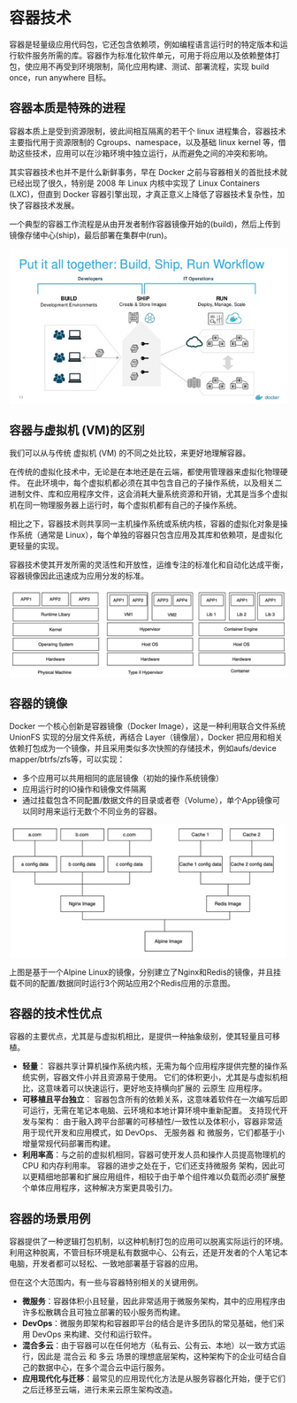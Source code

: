 # 容器技术

容器是轻量级应用代码包，它还包含依赖项，例如编程语言运行时的特定版本和运行软件服务所需的库。容器作为标准化软件单元，可用于将应用以及依赖整体打包，使应用不再受到环境限制，简化应用构建、测试、部署流程，实现 build once，run anywhere 目标。

## 容器本质是特殊的进程

容器本质上是受到资源限制，彼此间相互隔离的若干个 linux 进程集合，容器技术主要指代用于资源限制的 Cgroups、namespace，以及基础 linux kernel 等，借助这些技术，应用可以在沙箱环境中独立运行，从而避免之间的冲突和影响。

其实容器技术也并不是什么新鲜事务，早在 Docker 之前与容器相关的首批技术就已经出现了很久，特别是 2008 年 Linux 内核中实现了 Linux Containers (LXC)，但直到 Docker 容器引擎出现，才真正意义上降低了容器技术复杂性，加快了容器技术发展。


一个典型的容器工作流程是从由开发者制作容器镜像开始的(build)，然后上传到镜像存储中心(ship)，最后部署在集群中(run)。

<div  align="center">
	<img src="../assets/image-work.png" width = "550"  align=center />
</div>



## 容器与虚拟机 (VM)的区别

我们可以从与传统 虚拟机  (VM) 的不同之处比较，来更好地理解容器。

在传统的虚拟化技术中，无论是在本地还是在云端，都使用管理器来虚拟化物理硬件。 在此环境中，每个虚拟机都必须在其中包含自己的子操作系统，以及相关二进制文件、库和应用程序文件，这会消耗大量系统资源和开销，尤其是当多个虚拟机在同一物理服务器上运行时，每个虚拟机都有自己的子操作系统。

相比之下，容器技术则共享同一主机操作系统或系统内核，容器的虚拟化对象是操作系统（通常是 Linux），每个单独的容器只包含应用及其库和依赖项，是虚拟化更轻量的实现。

容器技术使其开发所需的灵活性和开放性，运维专注的标准化和自动化达成平衡，容器镜像因此迅速成为应用分发的标准。

<div  align="center">
	<img src="../assets/container.png" width = "550"  align=center />
</div>

## 容器的镜像

Docker 一个核心创新是容器镜像（Docker Image），这是一种利用联合文件系统 UnionFS 实现的分层文件系统，再结合 Layer（镜像层），Docker 把应用和相关依赖打包成为一个镜像，并且采用类似多次快照的存储技术，例如aufs/device mapper/btrfs/zfs等，可以实现：

- 多个应用可以共用相同的底层镜像（初始的操作系统镜像）
- 应用运行时的IO操作和镜像文件隔离
- 通过挂载包含不同配置/数据文件的目录或者卷（Volume），单个App镜像可以同时用来运行无数个不同业务的容器。

<div  align="center">
	<img src="../assets/container-image.png" width = "500"  align=center />
</div>

上图是基于一个Alpine Linux的镜像，分别建立了Nginx和Redis的镜像，并且挂载不同的配置/数据同时运行3个网站应用2个Redis应用的示意图。


## 容器的技术性优点

容器的主要优点，尤其是与虚拟机相比，是提供一种抽象级别，使其轻量且可移植。

- **轻量**： 容器共享计算机操作系统内核，无需为每个应用程序提供完整的操作系统实例，容器文件小并且资源易于使用。 它们的体积更小，尤其是与虚拟机相比，这意味着可以快速运行，更好地支持横向扩展的 云原生 应用程序。  
- **可移植且平台独立**： 容器包含所有的依赖关系，这意味着软件在一次编写后即可运行，无需在笔记本电脑、云环境和本地计算环境中重新配置。
支持现代开发与架构： 由于融入跨平台部署的可移植性/一致性以及体积小，容器非常适用于现代开发和应用模式，如 DevOps、 无服务器 和 微服务，它们都基于小增量常规代码部署而构建。
- **利用率高**：与之前的虚拟机相同，容器可使开发人员和操作人员提高物理机的 CPU 和内存利用率。 容器的进步之处在于，它们还支持微服务 架构，因此可以更精细地部署和扩展应用组件，相较于由于单个组件难以负载而必须扩展整个单体应用程序，这种解决方案更具吸引力。


## 容器的场景用例

容器提供了一种逻辑打包机制，以这种机制打包的应用可以脱离实际运行的环境。利用这种脱离，不管目标环境是私有数据中心、公有云，还是开发者的个人笔记本电脑，开发者都可以轻松、一致地部署基于容器的应用。

但在这个大范围内，有一些与容器特别相关的关键用例。

- **微服务**：容器体积小且轻量，因此非常适用于微服务架构，其中的应用程序由许多松散耦合且可独立部署的较小服务而构建。
- **DevOps**：微服务即架构和容器即平台的结合是许多团队的常见基础，他们采用 DevOps 来构建、交付和运行软件。
- **混合多云**：由于容器可以在任何地方（私有云、公有云、本地）以一致方式运行，因此是 混合云 和 多云 场景的理想底层架构，这种架构下的企业可结合自己的数据中心，在多个混合云中运行服务。
- **应用现代化与迁移**：最常见的应用现代化方法是从服务容器化开始，便于它们之后迁移至云端，进行未来云原生架构改造。


